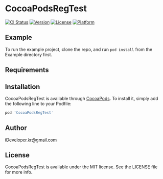 # CocoaPodsRegTest

[![CI Status](http://img.shields.io/travis/nastillmatic@gmail.com/CocoaPodsRegTest.svg?style=flat)](https://travis-ci.org/nastillmatic@gmail.com/CocoaPodsRegTest)
[![Version](https://img.shields.io/cocoapods/v/CocoaPodsRegTest.svg?style=flat)](http://cocoapods.org/pods/CocoaPodsRegTest)
[![License](https://img.shields.io/cocoapods/l/CocoaPodsRegTest.svg?style=flat)](http://cocoapods.org/pods/CocoaPodsRegTest)
[![Platform](https://img.shields.io/cocoapods/p/CocoaPodsRegTest.svg?style=flat)](http://cocoapods.org/pods/CocoaPodsRegTest)

## Example

To run the example project, clone the repo, and run `pod install` from the Example directory first.

## Requirements

## Installation

CocoaPodsRegTest is available through [CocoaPods](http://cocoapods.org). To install
it, simply add the following line to your Podfile:

```ruby
pod 'CocoaPodsRegTest'
```

## Author

iDeveloper.kr@gmail.com

## License

CocoaPodsRegTest is available under the MIT license. See the LICENSE file for more info.
